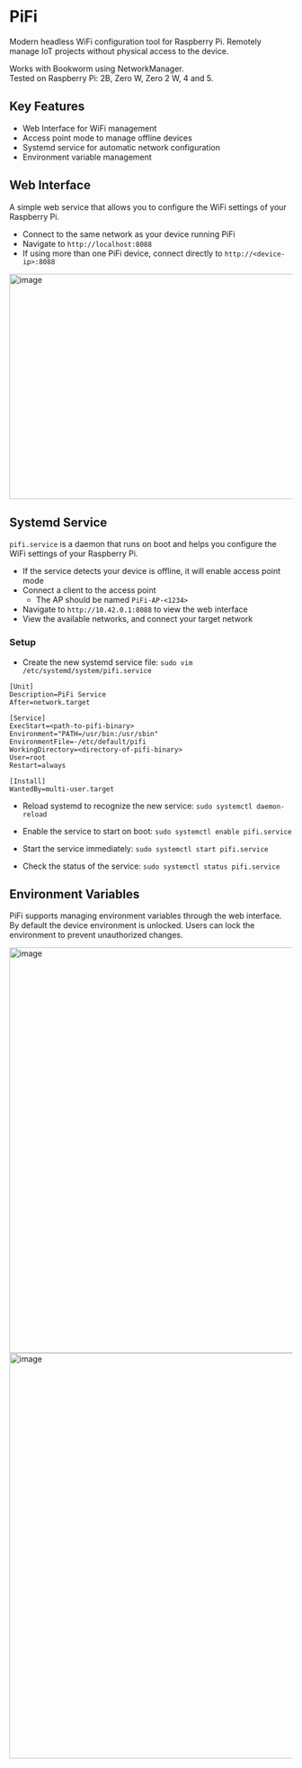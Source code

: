 # PiFi

Modern headless WiFi configuration tool for Raspberry Pi.
Remotely manage IoT projects without physical access to the device.

Works with Bookworm using NetworkManager.  
Tested on Raspberry Pi: 2B, Zero W, Zero 2 W, 4 and 5.

## Key Features

- Web Interface for WiFi management
- Access point mode to manage offline devices
- Systemd service for automatic network configuration
- Environment variable management

## Web Interface

A simple web service that allows you to configure the WiFi settings of your Raspberry Pi.

- Connect to the same network as your device running PiFi
- Navigate to `http://localhost:8088`
- If using more than one PiFi device, connect directly to `http://<device-ip>:8088`

<img width="720" height="400" alt="image" src="https://github.com/user-attachments/assets/247bc804-ae1a-47a4-a438-366ee5d4f6d3" />

## Systemd Service

`pifi.service` is a daemon that runs on boot and helps you configure the WiFi settings of your Raspberry Pi.  

- If the service detects your device is offline, it will enable access point mode
- Connect a client to the access point 
  - The AP should be named `PiFi-AP-<1234>`
- Navigate to `http://10.42.0.1:8088` to view the web interface
- View the available networks, and connect your target network

### Setup

- Create the new systemd service file:
`sudo vim /etc/systemd/system/pifi.service`

```shell
[Unit]
Description=PiFi Service
After=network.target

[Service]
ExecStart=<path-to-pifi-binary>
Environment="PATH=/usr/bin:/usr/sbin"
EnvironmentFile=-/etc/default/pifi
WorkingDirectory=<directory-of-pifi-binary>
User=root
Restart=always

[Install]
WantedBy=multi-user.target
```

- Reload systemd to recognize the new service:
`sudo systemctl daemon-reload`

- Enable the service to start on boot:
`sudo systemctl enable pifi.service`

- Start the service immediately:
`sudo systemctl start pifi.service`

- Check the status of the service:
`sudo systemctl status pifi.service`

## Environment Variables

PiFi supports managing environment variables through the web interface.  
By default the device environment is unlocked. Users can lock the environment to prevent unauthorized changes.

<img width="720" alt="image" src="https://github.com/user-attachments/assets/74a060fa-5428-499c-a80c-bf41b23b0ae6" />

<img width="720" alt="image" src="https://github.com/user-attachments/assets/7c39a9ae-e693-4df7-b404-64da5470cf4e" />

